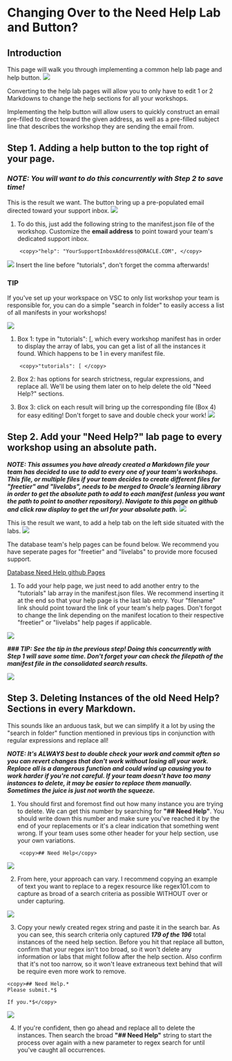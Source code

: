# Changing Over to the Need Help Lab and Button?                               

## Introduction
This page will walk you through implementing a common help lab page and help button.
![](images/help-tab-goal.png)

Converting to the help lab pages will allow you to only have to edit 1 or 2 Markdowns to change the help sections for all your workshops. 

Implementing the help button will allow users to quickly construct an email pre-filled to direct toward the given address, as well as a pre-filled subject line that describes the workshop they are sending the email from.

## Step 1. Adding a help button to the top right of your page.
### ***NOTE: You will want to do this concurrently with Step 2 to save time!***


This is the result we want. The button bring up a pre-populated email directed toward your support inbox.
![](images/help-button2.png)

1. To do this, just add the following string to the manifest.json file of the workshop. Customize the **email address** to point toward your team's dedicated support inbox. 

````
    <copy>"help": "YourSupportInboxAddress@ORACLE.COM", </copy>
````
![](images/manifest-temp.png)
Insert the line before "tutorials", don't forget the comma afterwards!

### **TIP**
If you've set up your workspace on VSC to only list workshop your team is responsible for, you can do a simple "search in folder" to easily access a list of all manifests in your workshops!

![](images/find-in-folder.png)

1. Box 1: type in "tutorials": [, which every workshop manifest has in order to display the array of labs, you can get a list of all the instances it found. Which happens to be 1 in every manifest file.
````
    <copy>"tutorials": [ </copy>
````
2. Box 2: has options for search strictness, regular expressions, and replace all. We'll be using them later on to help delete the old "Need Help?" sections.

3. Box 3: click on each result will bring up the corresponding file (Box 4) for easy editing! Don't forget to save and double check your work!
![](images/search-tutorials.png)


## Step 2. Add your "Need Help?" lab page to every workshop using an absolute path. 
***NOTE: This assumes you have already created a Markdown file your team has decided to use to add to every one of your team's workshops. This file, or multiple files if your team decides to create different files for "freetier" and "livelabs", needs to be merged to Oracle's learning library in order to get the absolute path to add to each manifest (unless you want the path to point to another repository). Navigate to this page on github and click raw display to get the url for your absolute path.***
![](images/raw3.png)


This is the result we want, to add a help tab on the left side situated with the labs.
![](images/help-tab-goal.png)

The database team's help pages can be found below. We recommend you have seperate pages for "freetier" and "livelabs" to provide more focused support.

[Database Need Help github Pages](https://github.com/oracle/learning-library/tree/master/common/labs/need-help)


1. To add your help page, we just need to add another entry to the "tutorials" lab array in the manifest.json files. We recommend inserting it at the end so that your help page is the last lab entry. Your "filename" link should point toward the link of your team's help pages. Don't forgot to change the link depending on the manifest location to their respective "freetier" or "livelabs" help pages if applicable. 

![](images/need-help-insert.png)

***### TIP: See the tip in the previous step! Doing this concurrently with Step 1 will save some time. Don't forget your can check the filepath of the manifest file in the consolidated search results.***

![](images/search-path.png)

## Step 3. Deleting Instances of the old Need Help? Sections in every Markdown.

This sounds like an arduous task, but we can simplify it a lot by using the "search in folder" function mentioned in previous tips in conjunction with regular expressions and replace all!

***NOTE: It's ALWAYS best to double check your work and commit often so you can revert changes that don't work without losing all your work. Replace all is a dangerous function and could wind up causing you to work harder if you're not careful.  If your team doesn't have too many instances to delete, it may be easier to replace them manually. Sometimes the juice is just not worth the squeeze.***

1. You should first and foremost find out how many instance you are trying to delete. We can get this number by searching for **"## Need Help"**. You should write down this number and make sure you've reached it by the end of your replacements or it's a clear indication that something went wrong. If your team uses some other header for your help section, use your own variations.

````
    <copy>## Need Help</copy>
````

![](images/need-help-count.png)

2. From here, your approach can vary. I recommend copying an example of text you want to replace to a regex resource like regex101.com to capture as broad of a search criteria as possible WITHOUT over or under capturing.

![](images/regex-101.png)

3. Copy your newly created regex string and paste it in the search bar. As you can see, this search criteria only captured ***179 of the 196*** total instances of the need help section.  Before you hit that replace all button, confirm that your regex isn't too broad, so it won't delete any information or labs that might follow after the help section. Also confirm that it's not too narrow, so it won't leave extraneous text behind that will be require even more work to remove. 

````
<copy>## Need Help.*
Please submit.*$

If you.*$</copy>
````
![](images/regex-search-result.png)


4. If you're confident, then go ahead and replace all to delete the instances. Then search the broad **"## Need Help"** string to start the process over again with a new parameter to regex search for until you've caught all occurrences. 


